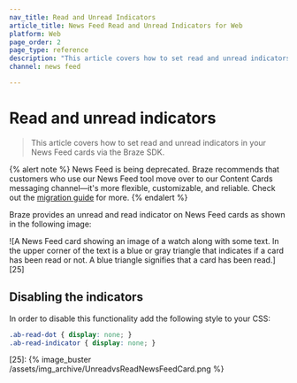 ```yaml
---
nav_title: Read and Unread Indicators
article_title: News Feed Read and Unread Indicators for Web
platform: Web
page_order: 2
page_type: reference
description: "This article covers how to set read and unread indicators in your News Feed cards via the Braze SDK."
channel: news feed

---
```


# Read and unread indicators

> This article covers how to set read and unread indicators in your News Feed cards via the Braze SDK.

{% alert note %}
News Feed is being deprecated. Braze recommends that customers who use our News Feed tool move over to our Content Cards messaging channel—it's more flexible, customizable, and reliable. Check out the [migration guide]({{site.baseurl}}/user_guide/message_building_by_channel/content_cards/migrating_from_news_feed/) for more.
{% endalert %}

Braze provides an unread and read indicator on News Feed cards as shown in the following image:

![A News Feed card showing an image of a watch along with some text. In the upper corner of the text is a blue or gray triangle that indicates if a card has been read or not. A blue triangle signifies that a card has been read.][25]

## Disabling the indicators

In order to disable this functionality add the following style to your CSS:

``` css
.ab-read-dot { display: none; }
.ab-read-indicator { display: none; }
```

[25]: {% image_buster /assets/img_archive/UnreadvsReadNewsFeedCard.png %}
